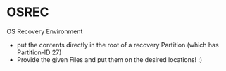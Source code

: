 OSREC
=====

OS Recovery Environment


* put the contents directly in the root of a recovery Partition (which has Partition-ID 27)
* Provide the given Files and put them on the desired locations! :)
